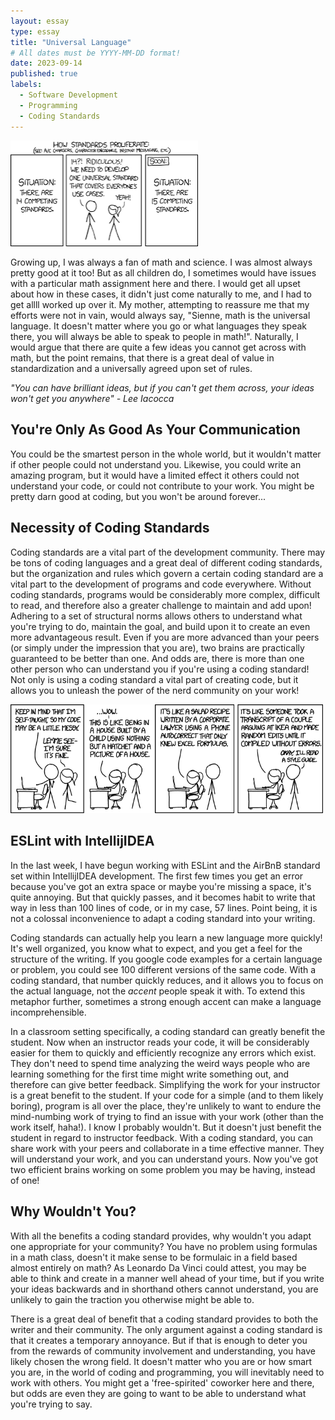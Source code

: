 ```yaml
---
layout: essay
type: essay
title: "Universal Language"
# All dates must be YYYY-MM-DD format!
date: 2023-09-14
published: true
labels:
  - Software Development 
  - Programming
  - Coding Standards
---
```


<img width="300px" class="rounded float-start pe-4" src="../img/codingStandardsComic2.png">

  Growing up, I was always a fan of math and science. I was almost always pretty good at it too! But as all children do, I sometimes would have issues with a particular math assignment here and there. I would get all upset about how in these cases, it didn't just come naturally to me, and I had to get allll worked up over it. My mother, attempting to reassure me that my efforts were not in vain, would always say, "Sienne, math is the universal language. It doesn't matter where you go or what languages they speak there, you will always be able to speak to people in math!". Naturally, I would argue that there are quite a few ideas you cannot get across with math, but the point remains, that there is a great deal of value in standardization and a universally agreed upon set of rules. 

*"You can have brilliant ideas, but if you can't get them across, your ideas won't get you anywhere" - Lee Iacocca*

##  You're Only As Good As Your Communication

You could be the smartest person in the whole world, but it wouldn't matter if other people could not understand you. Likewise, you could write an amazing program, but it would have a limited effect it others could not understand your code, or could not contribute to your work. You might be pretty darn good at coding, but you won't be around forever... 

## Necessity of Coding Standards  

Coding standards are a vital part of the development community. There may be tons of coding languages and a great deal of different coding standards, but the organization and rules which govern a certain coding standard are a vital part to the development of programs and code everywhere. Without coding standards, programs would be considerably more complex, difficult to read, and therefore also a greater challenge to maintain and add upon! Adhering to a set of structural norms allows others to understand what you're trying to do, maintain the goal, and build upon it to create an even more advantageous result. Even if you are more advanced than your peers (or simply under the impression that you are), two brains are practically guaranteed to be better than one. And odds are, there is more than one other person who can understand you if you're using a coding standard! Not only is using a coding standard a vital part of creating code, but it allows you to unleash the power of the nerd community on your work!

<img width="500px" class="rounded float-end pe-4" src="../img/codingStandardsComic1.png">

## ESLint with IntellijIDEA

In the last week, I have begun working with ESLint and the AirBnB standard set within IntellijIDEA development. The first few times you get an error because you've got an extra space or maybe you're missing a space, it's quite annoying. But that quickly passes, and it becomes habit to write that way in less than 100 lines of code, or in my case, 57 lines. Point being, it is not a colossal inconvenience to adapt a coding standard into your writing. 

Coding standards can actually help you learn a new language more quickly! It's well organized, you know what to expect, and you get a feel for the structure of the writing. If you google code examples for a certain language or problem, you could see 100 different versions of the same code. With a coding standard, that number quickly reduces, and it allows you to focus on the actual language, not the *accent* people speak it with. To extend this metaphor further, sometimes a strong enough accent can make a language incomprehensible. 

In a classroom setting specifically, a coding standard can greatly benefit the student. Now when an instructor reads your code, it will be considerably easier for them to quickly and efficiently recognize any errors which exist. They don't need to spend time analyzing the weird ways people who are learning something for the first time might write something out, and therefore can give better feedback. Simplifying the work for your instructor is a great benefit to the student. If your code for a simple (and to them likely boring), program is all over the place, they're unlikely to want to endure the mind-numbing work of trying to find an issue with your work (other than the work itself, haha!). I know I probably wouldn't. But it doesn't just benefit the student in regard to instructor feedback. With a coding standard, you can share work with your peers and collaborate in a time effective manner. They will understand your work, and you can understand yours. Now you've got two efficient brains working on some problem you may be having, instead of one!

## Why Wouldn't You? 

With all the benefits a coding standard provides, why wouldn't you adapt one appropriate for your community? You have no problem using formulas in a math class, doesn't it make sense to be formulaic in a field based almost entirely on math? As Leonardo Da Vinci could attest, you may be able to think and create in a manner well ahead of your time, but if you write your ideas backwards and in shorthand others cannot understand, you are unlikely to gain the traction you otherwise might be able to. 

There is a great deal of benefit that a coding standard provides to both the writer and their community. The only argument against a coding standard is that it creates a temporary annoyance. But if that is enough to deter you from the rewards of community involvement and understanding, you have likely chosen the wrong field. It doesn't matter who you are or how smart you are, in the world of coding and programming, you will inevitably need to work with others. You might get a 'free-spirited' coworker here and there, but odds are even they are going to want to be able to understand what you're trying to say. 

